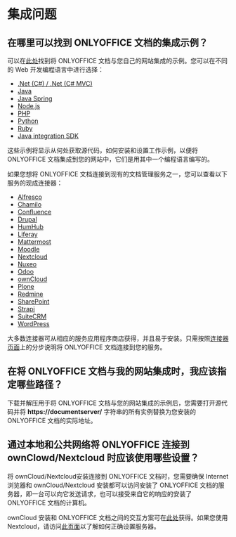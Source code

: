 ﻿---
sidebar_position: -6
---

# 集成问题

## 在哪里可以找到 ONLYOFFICE 文档的集成示例？

可以在[此处](../../get-started/language-specific-examples/language-specific-examples.md)找到将 ONLYOFFICE 文档与您自己的网站集成的示例。您可以在不同的 Web 开发编程语言中进行选择：

- [.Net (C#) / .Net (C# MVC)](../../get-started/language-specific-examples/net-example.md)
- [Java](../../get-started/language-specific-examples/java-example.md)
- [Java Spring](../../get-started/language-specific-examples/java-spring-example.md)
- [Node.js](../../get-started/language-specific-examples/nodejs-example.md)
- [PHP](../../get-started/language-specific-examples/php-example.md)
- [Python](../../get-started/language-specific-examples/python-example.md)
- [Ruby](../../get-started/language-specific-examples/ruby-example.md)
- [Java integration SDK](../../get-started/language-specific-examples/java-integration-sdk.md)

这些示例将显示从何处获取源代码，如何安装和设置工作示例，以便将 ONLYOFFICE 文档集成到您的网站中，它们是用其中一个编程语言编写的。

如果您想将 ONLYOFFICE 文档连接到现有的文档管理服务之一，您可以查看以下服务的现成连接器：

- [Alfresco](../../get-started/ready-to-use-connectors/alfresco-integration.md)
- [Chamilo](../../get-started/ready-to-use-connectors/chamilo-integration.md)
- [Confluence](../../get-started/ready-to-use-connectors/confluence-integration.md)
- [Drupal](../../get-started/ready-to-use-connectors/drupal-integration.md)
- [HumHub](../../get-started/ready-to-use-connectors/humhub-integration.md)
- [Liferay](../../get-started/ready-to-use-connectors/liferay-integration.md)
- [Mattermost](../../get-started/ready-to-use-connectors/mattermost-integration.md)
- [Moodle](../../get-started/ready-to-use-connectors/moodle-integration.md)
- [Nextcloud](../../get-started/ready-to-use-connectors/nextcloud-integration.md)
- [Nuxeo](../../get-started/ready-to-use-connectors/nuxeo-integration.md)
- [Odoo](../../get-started/ready-to-use-connectors/odoo-integration.md)
- [ownCloud](../../get-started/ready-to-use-connectors/owncloud-integration.md)
- [Plone](../../get-started/ready-to-use-connectors/plone-integration.md)
- [Redmine](../../get-started/ready-to-use-connectors/redmine-integration.md)
- [SharePoint](../../get-started/ready-to-use-connectors/sharepoint-integration.md)
- [Strapi](../../get-started/ready-to-use-connectors/strapi-integration.md)
- [SuiteCRM](../../get-started/ready-to-use-connectors/suitecrm-integration.md)
- [WordPress](../../get-started/ready-to-use-connectors/wordpress-integration.md)

大多数连接器可从相应的服务应用程序商店获得，并且易于安装。只需按照[连接器页面](../../get-started/ready-to-use-connectors/nextcloud-integration.md)上的分步说明将 ONLYOFFICE 文档连接到您的服务。

## 在将 ONLYOFFICE 文档与我的网站集成时，我应该指定哪些路径？

下载并解压用于将 ONLYOFFICE 文档与您的网站集成的示例后，您需要打开源代码并将 **https\://documentserver/** 字符串的所有实例替换为您安装的 ONLYOFFICE 文档的实际地址。

## 通过本地和公共网络将 ONLYOFFICE 连接到 ownClowd/Nextcloud 时应该使用哪些设置？

将 ownCloud/Nextcloud安装连接到 ONLYOFFICE 文档时，您需要确保 Internet 浏览器和 ownCloud/Nextcloud 安装都可以访问安装了 ONLYOFFICE 文档的服务器，即一台可以向它发送请求，也可以接受来自它的响应的安装了 ONLYOFFICE 文档的计算机。

ownCloud 安装和 ONLYOFFICE 文档之间的交互方案可在[此处](../../get-started/ready-to-use-connectors/owncloud-integration.md#configuring-owncloud-onlyoffice-integration-app)获得。如果您使用 Nextcloud，请访问[此页面](../../get-started/ready-to-use-connectors/nextcloud-integration.md#configuring-nextcloud-onlyoffice-integration-app)以了解如何正确设置服务器。
